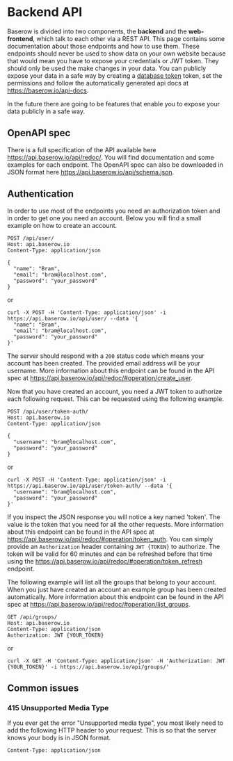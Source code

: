 # Backend API

Baserow is divided into two components, the **backend** and the 
**web-frontend**, which talk to each other via a REST API. This page
contains some documentation about those endpoints and how to use them. These endpoints
should never be used to show data on your own website because that would mean you have
to expose your credentials or JWT token. They should only be used the make changes in
your data. You can publicly expose your data in a safe way by creating a
[database token](https://api.baserow.io/api/redoc/#operation/create_database_token)
token, set the permissions and follow the automatically generated api docs at
https://baserow.io/api-docs.

In the future there are going to be features that enable you to expose 
your data publicly in a safe way.

## OpenAPI spec

There is a full specification of the API available here 
https://api.baserow.io/api/redoc/. You will find documentation and some examples for 
each endpoint. The OpenAPI spec can also be downloaded in JSON format here 
https://api.baserow.io/api/schema.json.

## Authentication

In order to use most of the endpoints you need an authorization token and in order to 
get one you need an account. Below you will find a small example on how to create an 
account.

```
POST /api/user/
Host: api.baserow.io
Content-Type: application/json

{
  "name": "Bram",
  "email": "bram@localhost.com",
  "password": "your_password"
}
```
or
```
curl -X POST -H 'Content-Type: application/json' -i https://api.baserow.io/api/user/ --data '{
  "name": "Bram",
  "email": "bram@localhost.com",
  "password": "your_password"
}'
```

The server should respond with a `200` status code which means your account has been 
created. The provided email address will be your username. More information about this 
endpoint can be found in the API spec at 
https://api.baserow.io/api/redoc/#operation/create_user.

Now that you have created an account, you need a JWT token to authorize each following
request. This can be requested using the following example.

```
POST /api/user/token-auth/
Host: api.baserow.io
Content-Type: application/json

{
  "username": "bram@localhost.com",
  "password": "your_password"
}
```
or
```
curl -X POST -H 'Content-Type: application/json' -i https://api.baserow.io/api/user/token-auth/ --data '{
  "username": "bram@localhost.com",
  "password": "your_password"
}'
```

If you inspect the JSON response you will notice a key named 'token'. The value is the 
token that you need for all the other requests. More information about this endpoint
can be found in the API spec at https://api.baserow.io/api/redoc/#operation/token_auth.
You can simply provide an `Authorization` header containing `JWT {TOKEN}` to authorize. 
The token will be valid for 60 minutes and can be refreshed before that time using the
https://api.baserow.io/api/redoc/#operation/token_refresh endpoint.

The following example will list all the groups that belong to your account. When you 
just have created an account an example group has been created automatically. More 
information about this endpoint can be found in the API spec at 
https://api.baserow.io/api/redoc/#operation/list_groups.

```
GET /api/groups/
Host: api.baserow.io
Content-Type: application/json
Authorization: JWT {YOUR_TOKEN}
```
or
```
curl -X GET -H 'Content-Type: application/json' -H 'Authorization: JWT {YOUR_TOKEN}' -i https://api.baserow.io/api/groups/'
```

## Common issues

### 415 Unsupported Media Type

If you ever get the error "Unsupported media type", you most likely need to add the 
following HTTP header to your request. This is so that the server knows your body is in 
JSON format.

```
Content-Type: application/json
```
